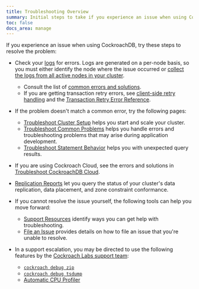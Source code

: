 ```yaml
---
title: Troubleshooting Overview
summary: Initial steps to take if you experience an issue when using CockroachDB.
toc: false
docs_area: manage
---
```


If you experience an issue when using CockroachDB, try these steps to resolve the problem:

- Check your [logs](logging-overview.html) for errors. Logs are generated on a per-node basis, so you must either identify the node where the issue occurred or [collect the logs from all active nodes in your cluster](cockroach-debug-zip.html).
  - Consult the list of [common errors and solutions](common-errors.html).
  - If you are getting transaction retry errors, see [client-side retry handling](transaction-retry-error-reference.html#client-side-retry-handling) and the [Transaction Retry Error Reference](transaction-retry-error-reference.html#transaction-retry-error-reference).

- If the problem doesn't match a common error, try the following pages:
  - [Troubleshoot Cluster Setup](cluster-setup-troubleshooting.html) helps you start and scale your cluster.
  - [Troubleshoot Common Problems](query-behavior-troubleshooting.html) helps you handle errors and troubleshooting problems that may arise during application development.
  - [Troubleshoot Statement Behavior](query-behavior-troubleshooting.html) helps you with unexpected query results.

- If you are using Cockroach Cloud, see the errors and solutions in [Troubleshoot CockroachDB Cloud](../cockroachcloud/troubleshooting-page.html).

- [Replication Reports](query-replication-reports.html) let you query the status of your cluster's data replication, data placement, and zone constraint conformance.

- If you cannot resolve the issue yourself, the following tools can help you move forward:
  - [Support Resources](support-resources.html) identify ways you can get help with troubleshooting.
  - [File an Issue](file-an-issue.html) provides details on how to file an issue that you're unable to resolve.
 
- In a support escalation, you may be directed to use the following features by the [Cockroach Labs support team](support-resources.html):

  - [`cockroach debug zip`](cockroach-debug-zip.html)
  - [`cockroach debug tsdump`](cockroach-debug-tsdump.html)
  - [Automatic CPU Profiler](automatic-cpu-profiler.html)
